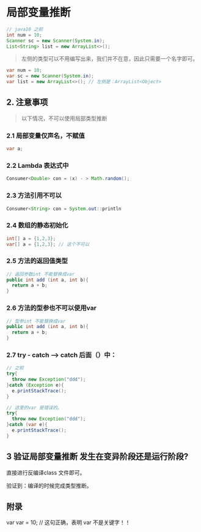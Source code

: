 # 局部变量推断

```java
// java10 之前
int num = 10;
Scanner sc = new Scanner(System.in);
List<String> list = new ArrayList<>();
```

> 左侧的类型可以不用编写出来，我们并不在意，因此只需要一个名字即可。

``` java
var num = 10;
var sc = new Scanner(System.in);
var list = new ArrayList<>(); // 左侧是：ArrayList<Object>
```

## 2. 注意事项

> 以下情况，不可以使用局部类型推断

### 2.1 局部变量仅声名，不赋值
```java
var a; 
```
### 2.2 Lambda 表达式中
```java
Consumer<Double> con = (x) - > Math.random();
```
### 2.3 方法引用不可以
```java
Consumer<String> con = System.out::println
```

### 2.4 数组的静态初始化

``` java
int[] a = {1,2,3}; 
var[] a = {1,2,3}; // 这个不可以
```

### 2.5 方法的返回值类型

``` java
// 返回参数int 不能替换成var
public int add (int a, int b){
  return a + b;
}
```
### 2.6 方法的型参也不可以使用var

``` java
// 型参int 不能替换成var
public int add (int a, int b){
  return a + b;
}
```

### 2.7 try - catch --> catch 后面（）中：

``` java
// 之前
try{
  throw new Exception("ddd");
}catch (Exception e){
  e.printStackTrace();
}

// 这里的var 是错误的。
try{
  throw new Exception("ddd");
}catch (var e){
  e.printStackTrace();
}


```

## 3 验证局部变量推断 发生在变异阶段还是运行阶段?

直接进行反编译class 文件即可。

验证到：编译的时候完成类型推断。



## 附录

var var = 10;  // 这句正确，表明 var 不是关键字！！


